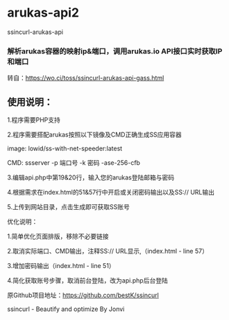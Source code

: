 # arukas-api2
ssincurl-arukas-api


### 解析arukas容器的映射ip&端口，调用arukas.io API接口实时获取IP和端口

转自：https://wo.ci/toss/ssincurl-arukas-api-gass.html

## 使用说明：

1.程序需要PHP支持

2.程序需要搭配arukas按照以下镜像及CMD正确生成SS应用容器

image: lowid/ss-with-net-speeder:latest

CMD: ssserver -p 端口号 -k 密码 -ase-256-cfb

3.编辑api.php中第19&20行，输入您的arukas登陆邮箱与密码

4.根据需求在index.html的51&57行中开启或关闭密码输出以及SS:// URL输出

5.上传到网站目录，点击生成即可获取SS账号



优化说明：

1.简单优化页面排版，移除不必要链接

2.取消实际端口、CMD输出，注释SS:// URL显示,（index.html - line 57）

3.增加密码输出（index.html - line 51）

4.简化获取账号步骤，取消前台登陆，改为api.php后台登陆

原Github项目地址：https://github.com/bestK/ssincurl

ssincurl - Beautify and optimize By Jonvi
